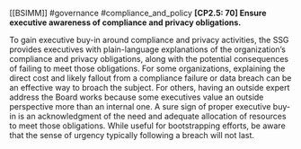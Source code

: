 [[BSIMM]] #governance #compliance_and_policy
**[CP2.5: 70] Ensure executive awareness of compliance and privacy obligations.**


To gain executive buy-in around compliance and privacy activities, the SSG provides executives with plain-language explanations of the organization’s compliance and privacy obligations, along with the potential consequences of failing to meet those obligations. For some organizations, explaining the direct cost and likely fallout from a compliance failure or data breach can be an effective way to broach the subject. For others, having an outside expert address the Board works because some executives value an outside perspective more than an internal one. A sure sign of proper executive buy-in is an acknowledgment of the need and adequate allocation of resources to meet those obligations. While useful for bootstrapping efforts, be aware that the sense of urgency typically following a breach will not last.


